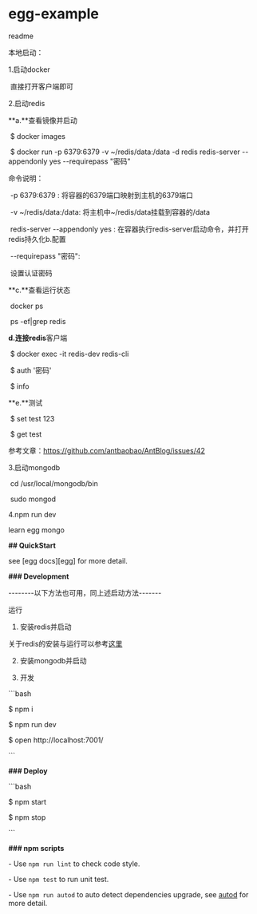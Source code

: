 

# egg-example

readme

本地启动：

1.启动docker

​	直接打开客户端即可

2.启动redis

**a.**查看镜像并启动

​	$ docker images

​	$ docker run -p 6379:6379 -v ~/redis/data:/data  -d redis redis-server --appendonly yes --requirepass "密码"



命令说明：

​	-p 6379:6379 : 将容器的6379端口映射到主机的6379端口

​	-v ~/redis/data:/data: 将主机中~/redis/data挂载到容器的/data

​	redis-server --appendonly yes : 在容器执行redis-server启动命令，并打开redis持久化b.配置

​	--requirepass "密码":

​	设置认证密码



**c.**查看运行状态

​	docker ps

​	ps -ef|grep redis



**d.**连接**redis**客户端

​	$ docker exec -it redis-dev redis-cli

​	$ auth '密码'

​	$ info

**e.**测试

​	$ set test 123

​	$ get test

参考文章：https://github.com/antbaobao/AntBlog/issues/42



3.启动mongodb

​	cd /usr/local/mongodb/bin

​	sudo mongod

4.npm run dev



learn egg mongo



**## QuickStart**



<!-- add docs here for user -->



see [egg docs][egg] for more detail.



**### Development**

--------以下方法也可用，同上述启动方法-------

运行



1. 安装redis并启动

关于redis的安装与运行可以参考[这里](https://github.com/antbaobao/AntBlog/issues/42)

2. 安装mongodb并启动

3. 开发



\```bash

$ npm i

$ npm run dev

$ open http://localhost:7001/

\```



**### Deploy**



\```bash

$ npm start

$ npm stop

\```



**### npm scripts**



\- Use `npm run lint` to check code style.

\- Use `npm test` to run unit test.

\- Use `npm run autod` to auto detect dependencies upgrade, see [autod](https://www.npmjs.com/package/autod) for more detail.
